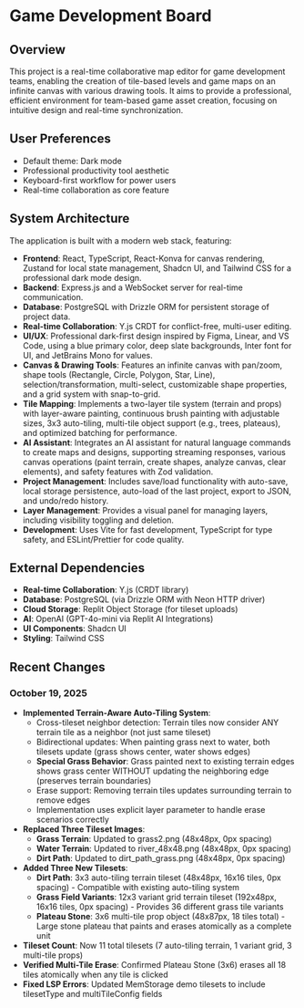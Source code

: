# Game Development Board

## Overview

This project is a real-time collaborative map editor for game development teams, enabling the creation of tile-based levels and game maps on an infinite canvas with various drawing tools. It aims to provide a professional, efficient environment for team-based game asset creation, focusing on intuitive design and real-time synchronization.

## User Preferences

- Default theme: Dark mode
- Professional productivity tool aesthetic
- Keyboard-first workflow for power users
- Real-time collaboration as core feature

## System Architecture

The application is built with a modern web stack, featuring:

-   **Frontend**: React, TypeScript, React-Konva for canvas rendering, Zustand for local state management, Shadcn UI, and Tailwind CSS for a professional dark mode design.
-   **Backend**: Express.js and a WebSocket server for real-time communication.
-   **Database**: PostgreSQL with Drizzle ORM for persistent storage of project data.
-   **Real-time Collaboration**: Y.js CRDT for conflict-free, multi-user editing.
-   **UI/UX**: Professional dark-first design inspired by Figma, Linear, and VS Code, using a blue primary color, deep slate backgrounds, Inter font for UI, and JetBrains Mono for values.
-   **Canvas & Drawing Tools**: Features an infinite canvas with pan/zoom, shape tools (Rectangle, Circle, Polygon, Star, Line), selection/transformation, multi-select, customizable shape properties, and a grid system with snap-to-grid.
-   **Tile Mapping**: Implements a two-layer tile system (terrain and props) with layer-aware painting, continuous brush painting with adjustable sizes, 3x3 auto-tiling, multi-tile object support (e.g., trees, plateaus), and optimized batching for performance.
-   **AI Assistant**: Integrates an AI assistant for natural language commands to create maps and designs, supporting streaming responses, various canvas operations (paint terrain, create shapes, analyze canvas, clear elements), and safety features with Zod validation.
-   **Project Management**: Includes save/load functionality with auto-save, local storage persistence, auto-load of the last project, export to JSON, and undo/redo history.
-   **Layer Management**: Provides a visual panel for managing layers, including visibility toggling and deletion.
-   **Development**: Uses Vite for fast development, TypeScript for type safety, and ESLint/Prettier for code quality.

## External Dependencies

-   **Real-time Collaboration**: Y.js (CRDT library)
-   **Database**: PostgreSQL (via Drizzle ORM with Neon HTTP driver)
-   **Cloud Storage**: Replit Object Storage (for tileset uploads)
-   **AI**: OpenAI (GPT-4o-mini via Replit AI Integrations)
-   **UI Components**: Shadcn UI
-   **Styling**: Tailwind CSS

## Recent Changes

### October 19, 2025
- **Implemented Terrain-Aware Auto-Tiling System**:
  - Cross-tileset neighbor detection: Terrain tiles now consider ANY terrain tile as a neighbor (not just same tileset)
  - Bidirectional updates: When painting grass next to water, both tilesets update (grass shows center, water shows edges)
  - **Special Grass Behavior**: Grass painted next to existing terrain edges shows grass center WITHOUT updating the neighboring edge (preserves terrain boundaries)
  - Erase support: Removing terrain tiles updates surrounding terrain to remove edges
  - Implementation uses explicit layer parameter to handle erase scenarios correctly
- **Replaced Three Tileset Images**:
  - **Grass Terrain**: Updated to grass2.png (48x48px, 0px spacing)
  - **Water Terrain**: Updated to river_48x48.png (48x48px, 0px spacing)
  - **Dirt Path**: Updated to dirt_path_grass.png (48x48px, 0px spacing)
- **Added Three New Tilesets**:
  - **Dirt Path**: 3x3 auto-tiling terrain tileset (48x48px, 16x16 tiles, 0px spacing) - Compatible with existing auto-tiling system
  - **Grass Field Variants**: 12x3 variant grid terrain tileset (192x48px, 16x16 tiles, 0px spacing) - Provides 36 different grass tile variants
  - **Plateau Stone**: 3x6 multi-tile prop object (48x87px, 18 tiles total) - Large stone plateau that paints and erases atomically as a complete unit
- **Tileset Count**: Now 11 total tilesets (7 auto-tiling terrain, 1 variant grid, 3 multi-tile props)
- **Verified Multi-Tile Erase**: Confirmed Plateau Stone (3x6) erases all 18 tiles atomically when any tile is clicked
- **Fixed LSP Errors**: Updated MemStorage demo tilesets to include tilesetType and multiTileConfig fields
